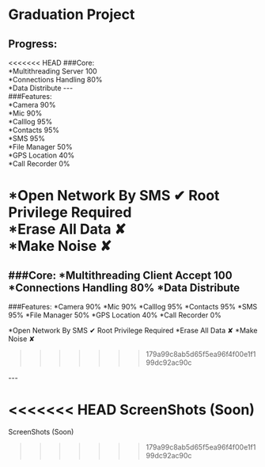 # Graduation Project


## Progress:<br />

<<<<<<< HEAD
###Core:<br />
*Multithreading Server	100<br />
*Connections Handling 	80%<br />
*Data Distribute
---<br />
###Features:<br />
*Camera					90%<br />
*Mic					90%<br />
*Calllog				95%<br />
*Contacts				95%<br />
*SMS					95%<br />
*File Manager			50%<br />
*GPS Location			40%<br />
*Call Recorder			0%<br />

*Open Network By SMS	✔		Root Privilege Required<br />
*Erase All Data			✘<br />
*Make Noise				✘<br />
=======
###Core:
*Multithreading Client Accept	100
*Connections Handling 	      80%
*Data Distribute
---
###Features:
*Camera					              90%
*Mic					                90%
*Calllog				              95%
*Contacts				              95%
*SMS					                95%
*File Manager			            50%
*GPS Location			            40%
*Call Recorder			          0%

*Open Network By SMS	        ✔		Root Privilege Required
*Erase All Data			          ✘
*Make Noise				            ✘
>>>>>>> 179a99c8ab5d65f5ea96f4f00e1f199dc92ac90c

---<br />

<<<<<<< HEAD
ScreenShots (Soon)<br />
=======
ScreenShots (Soon)
>>>>>>> 179a99c8ab5d65f5ea96f4f00e1f199dc92ac90c
